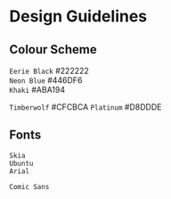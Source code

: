 # Design Guidelines

## Colour Scheme

`Eerie Black` #222222  
`Neon Blue` #446DF6  
`Khaki` #ABA194  
  
`Timberwolf` #CFCBCA
`Platinum` #D8DDDE

## Fonts
`Skia`  
`Ubuntu`  
`Arial`  
  
`Comic Sans`  